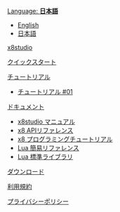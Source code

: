 [Language: **日本語**]()

* [English](index_en.html#!index_en.md)
* [日本語](index.html)

[x8studio](index.md)

[クイックスタート](quick_start.md)

[チュートリアル]()

* [チュートリアル #01](tutorial_01.md)

[ドキュメント]()

* [x8studio マニュアル](manual.md)
* [x8 APIリファレンス](api_reference.md)
* [x8 プログラミングチュートリアル](programming_tutorial.md)
* [Lua 簡易リファレンス](lua_basics.md)
* [Lua 標準ライブラリ](lua_stdlib.md)

[ダウンロード](downloads.md)

[利用規約](TermsOfUse.md)

[プライバシーポリシー](PrivacyPolicy.md)

